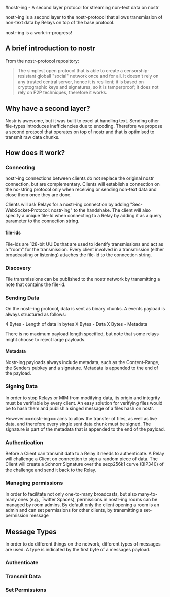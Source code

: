 #nostr-ing - A second layer protocol for streaming non-text data on nostr

nostr-ing is a second layer to the nostr-protocol that allows transmission of non-text data by Relays on top of the base protocol.

nostr-ing is a work-in-progress!

## A brief introduction to nostr

From the nostr-protocol repository:

>The simplest open protocol that is able to create a censorship-resistant globall "social" network once and for all. It doesn't rely on any trusted central server, hence it is resilient; it is based on cryptographic keys and signatures, so it is tamperproof; it does not rely on P2P techniques, therefore it works.

## Why have a second layer?

Nostr is awesome, but it was built to excel at handling text. Sending other file-types introduces inefficiencies due to encoding. Therefore we propose a second protocol that operates on top of nostr and that is optimised to transmit raw data chunks.

## How does it work?

### Connecting

nostr-ing connections between clients do not replace the original nostr connection, but are complementary. Clients will establish a connection on the no-string protocol only when receiving or sending non-text data and close them once they are done.

Clients will ask Relays for a nostr-ing connection by adding "Sec-WebSocket-Protocol: nostr-ing" to the handshake. The client will also specify a unique file-Id when connecting to a Relay by adding it as a query parameter to the connection string.

#### file-ids

File-ids are 128-bit UUIDs that are used to identify transmissions and act as a "room" for the transmission. Every client involved in a transmission (either broadcasting or listening) attaches the file-id to the connection string.

### Discovery

File transmissions can be published to the nostr network by transmitting a note that contains the file-id.

### Sending Data

On the nostr-ing protocol, data is sent as binary chunks. A events payload is always structured  as follows:

4 Bytes - Length of data in bytes
X Bytes - Data
X Bytes - Metadata

There is no maximum payload length specified, but note that some relays might choose to reject large payloads.

#### Metadata

Nostr-ing payloads always include metadata, such as the Content-Range, the Senders pubkey and a signature. Metadata is appended to the end of the payload. 


### Signing Data

In order to stop Relays or MIM from modifying data, its origin and integrity must be verifiable by every client. An easy solution for verifying files would be to hash them and publish a singed message of a files hash on nostr.

However ==nostr-ing== aims to allow the transfer of files, as well as live data, and therefore every single sent data chunk must be signed. The signature is part of the metadata that is appended to the end of the payload.

### Authentication

Before a Client can transmit data to a Relay it needs to authenticate. A Relay will challenge a Client on connection to sign a random piece of data. The Client will create a Schnorr Signature over the secp256k1 curve (BIP340) of the challenge and send it back to the Relay.

### Managing permissions

In order to facilitate not only one-to-many broadcasts, but also many-to-many ones (e.g., Twitter Spaces), permissions in nostr-ing rooms can be managed by room admins. By default only the client opening a room is an admin and can set permissions for other clients, by transmitting a set-permission message 

## Message Types

In order to do different things on the network, different types of messages are used. A type is indicated by the first byte of a messages payload.

### Authenticate

### Transmit Data

### Set Permissions
